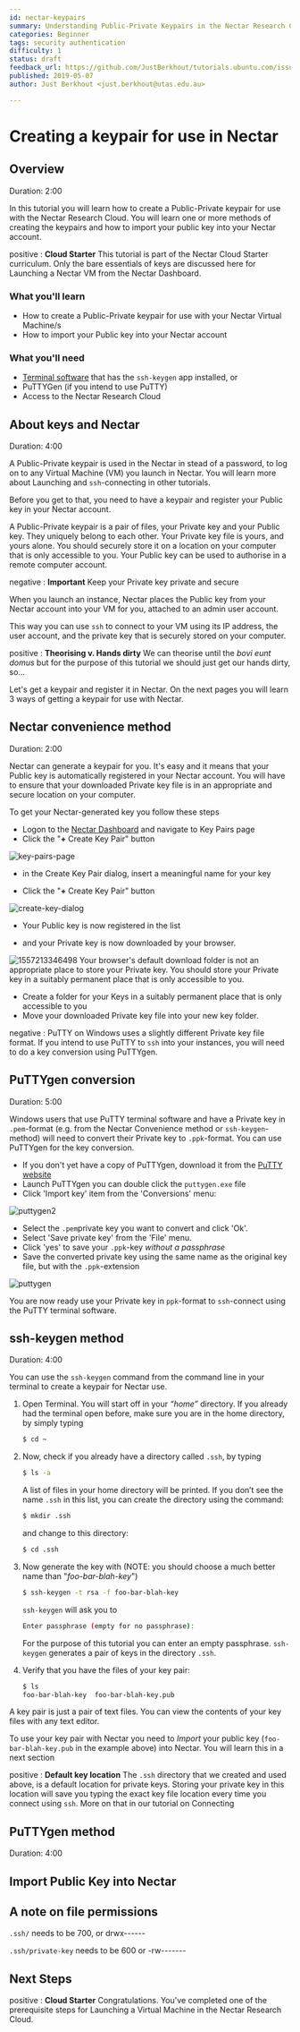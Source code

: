 ```yaml
---
id: nectar-keypairs
summary: Understanding Public-Private Keypairs in the Nectar Research Cloud.
categories: Beginner
tags: security authentication
difficulty: 1
status: draft
feedback_url: https://github.com/JustBerkhout/tutorials.ubuntu.com/issues
published: 2019-05-07
author: Just Berkhout <just.berkhout@utas.edu.au>

---
```


# Creating a keypair for use in Nectar

## Overview
Duration: 2:00

In this tutorial you will learn how to create a Public-Private keypair for use with the Nectar Research Cloud. You will learn one or more methods of creating the keypairs and how to import your public key into your Nectar account.

positive
: **Cloud Starter**
This tutorial is part of the Nectar Cloud Starter curriculum. Only the bare essentials of keys are discussed here for Launching a Nectar VM from the Nectar Dashboard.

### What you'll learn

- How to create a Public-Private keypair for use with your Nectar Virtual Machine/s
- How to import your Public key into your Nectar account

### What you'll need

- [Terminal software](https://support.ehelp.edu.au/support/solutions/articles/6000223964-terminal-software) that has the `ssh-keygen` app installed, or
- PuTTYGen (if you intend to use PuTTY)
- Access to the Nectar Research Cloud

## About keys and Nectar
Duration: 4:00

A Public-Private keypair is used in the Nectar in stead of a password, to log on to any Virtual Machine (VM) you launch in Nectar. You will learn more about Launching and `ssh`-connecting in other tutorials. 

Before you get to that, you need to have a keypair and register your Public key in your Nectar account. 

A Public-Private keypair is a pair of files, your Private key and your Public key. They uniquely belong to each other. Your Private key file is yours, and yours alone. You should securely store it on a location on your computer that is only accessible to you.  Your Public key can be used to authorise in a remote computer account. 

negative
: **Important**
Keep your Private key private and secure

When you launch an instance, Nectar places the Public key from your Nectar account into your VM for you, attached to an admin user account.  

This way you can use `ssh` to connect to your VM using its IP address, the user account, and the private key that is securely stored on your computer.

positive
: **Theorising v. Hands dirty**
We can theorise until the *bovi eunt domus* but for the purpose of this tutorial we should just get our hands dirty, so...

Let's get a keypair and register it in Nectar. On the next pages you will learn 3 ways of getting a keypair for use with Nectar.

## Nectar convenience method
Duration: 2:00

Nectar can generate a keypair for you. It's easy and it means that your Public key is automatically registered in your Nectar account. You will have to ensure that your downloaded Private key file is in an appropriate and secure location on your computer.

To get your Nectar-generated key you follow these steps

- Logon to the [Nectar Dashboard]([https://dashboard.rc.nectar.org.au](https://dashboard.rc.nectar.org.au/)) and navigate to Key Pairs page
- Click the "**+** Create Key Pair" button

![key-pairs-page](images/key-pairs-page.png)

- in the Create Key Pair dialog, insert a meaningful name for your key

- Click the "**+** Create Key Pair" button

![create-key-dialog](images/create-key-dialog.png)

- Your Public key is now registered in the list 

- and your Private key is now downloaded by your browser.

![1557213346498](images/registered-and-downloaded.png)
Your browser's default download folder is not an appropriate place to store your Private key. You should store your Private key in a suitably permanent place that is only accessible to you. 

- Create a folder for your Keys  in a suitably permanent place that is only accessible to you
- Move your downloaded Private key file into your new key folder.

negative
: PuTTY on Windows uses a slightly different Private key file format. If you intend to use PuTTY to `ssh` into your instances, you will need to do a key conversion using PuTTYgen.

## PuTTYgen conversion

Duration: 5:00

Windows users that use PuTTY terminal software and have a Private key in `.pem`-format (e.g. from the Nectar Convenience method or `ssh-keygen`-method) will need to convert their Private key to `.ppk`-format. You can use PuTTYgen for the key conversion.

- If you don't yet have a copy of PuTTYgen, download it from the [PuTTY website](http://www.chiark.greenend.org.uk/~sgtatham/putty/download.html) 
- Launch PuTTYgen you can double click the `puttygen.exe` file
- Click 'Import key' item from the 'Conversions' menu:

![puttygen2](images/puttygen-conversions-import.png)

- Select the `.pem`private key you want to convert and click 'Ok'.
- Select 'Save private key' from the 'File' menu. 
- Click 'yes' to save your `.ppk`-key *without a passphrase*
- Save the converted private key using the same name as the original key file, but with the `.ppk`-extension

![puttygen](images/putty-file-save-private.png)

You are now ready use your Private key in `ppk`-format to `ssh`-connect using the PuTTY terminal software.

## ssh-keygen method

Duration: 4:00

You can use the `ssh-keygen` command from the command line in your terminal to create a keypair for Nectar use. 

1. Open Terminal. You will start off in your *“home”* directory. If you already had the terminal open before, make sure you are in the home directory, by simply typing
   ```bash
   $ cd ~
   ```
   
1. Now, check if you already have a directory called `.ssh`, by typing 
   ```bash
   $ ls -a
   ```
   A list of files in your home directory will be printed. If you don’t see the name `.ssh` in this list, you can create the directory using the command: 
   ```bash
   $ mkdir .ssh
   ```
   and change to this directory: 
   ```bash 
   $ cd .ssh
   ```
   
1. Now generate the key with 
   (NOTE: you should choose a much better name than "*foo-bar-blah-key*")
   ```bash
   $ ssh-keygen -t rsa -f foo-bar-blah-key
   ```
   `ssh-keygen` will ask you to 
   ```bash
   Enter passphrase (empty for no passphrase):
   ```
   For the purpose of this tutorial you can enter an empty passphrase. 
   `ssh-keygen` generates a pair of keys in the directory `.ssh`.
   
1. Verify that you have the files of your key pair:
   ```bash
   $ ls
   foo-bar-blah-key  foo-bar-blah-key.pub
   ```

A key pair is just a pair of text files. You can view the contents of your key files with any text editor. 

To use your key pair with Nectar you need to *Import* your public key (`foo-bar-blah-key.pub` in the example above) into Nectar. You will learn this in a next section

positive
: **Default key location**
The `.ssh` directory that we created and used above, is a default location for private keys. Storing your private key in this location will save you typing the exact key file location every time you connect using `ssh`. More on that in our tutorial on Connecting





## PuTTYgen method

Duration: 4:00



## 

## Import Public Key into Nectar



## A note on file permissions

`.ssh/` needs to be 700, or drwx------

`.ssh/private-key` needs to be 600 or -rw-------

## Next Steps

positive
: **Cloud Starter**
Congratulations. You've completed one of the prerequisite steps for Launching a Virtual Machine in the Nectar Research Cloud. 

```

```